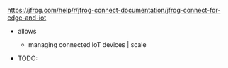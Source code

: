 https://jfrog.com/help/r/jfrog-connect-documentation/jfrog-connect-for-edge-and-iot

* allows
  * managing connected IoT devices | scale

* TODO: